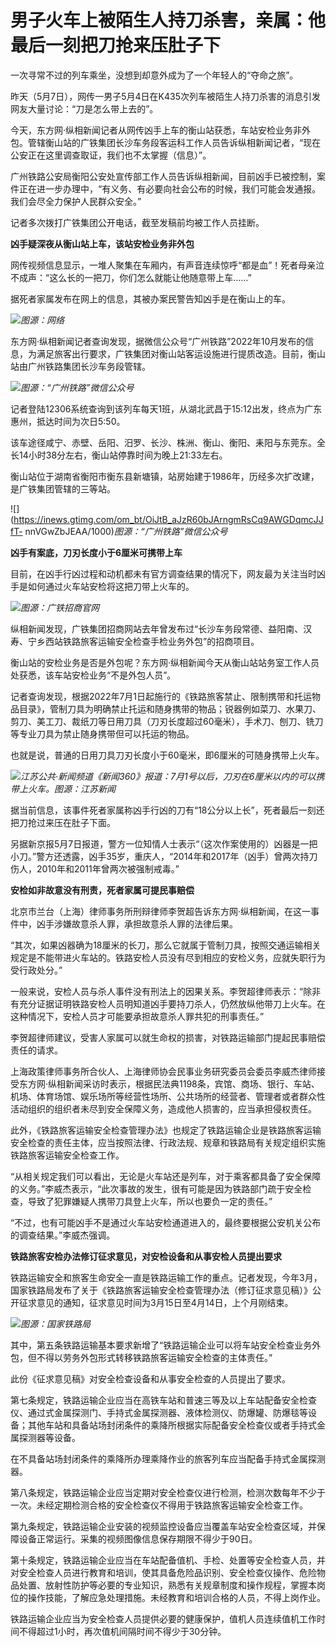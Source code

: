 # 男子火车上被陌生人持刀杀害，亲属：他最后一刻把刀抢来压肚子下

一次寻常不过的列车乘坐，没想到却意外成为了一个年轻人的“夺命之旅”。

昨天（5月7日），网传一男子5月4日在K435次列车被陌生人持刀杀害的消息引发网友大量讨论：“刀是怎么带上去的”。

今天，东方网·纵相新闻记者从网传凶手上车的衡山站获悉，车站安检业务非外包。管辖衡山站的广铁集团长沙车务段客运科工作人员告诉纵相新闻记者，“现在公安正在这里调查取证，我们也不太掌握（信息）”。

广州铁路公安局衡阳公安处宣传部工作人员告诉纵相新闻，目前凶手已被控制，案件正在进一步办理中，“有义务、有必要向社会公布的时候，我们可能会发通报。我们会尽全力保护人民群众安全。”

记者多次拨打广铁集团公开电话，截至发稿前均被工作人员挂断。

**凶手疑深夜从衡山站上车，该站安检业务非外包**

网传视频信息显示，一堆人聚集在车厢内，有声音连续惊呼“都是血”！死者母亲泣不成声：“这么长的一把刀，你们怎么就能让他随意带上车……”

据死者家属发布在网上的信息，其被办案民警告知凶手是在衡山上的车。

![](https://inews.gtimg.com/om_bt/O0GMEXPbaW92ghwyeflNdQDOjiUk13dSQfSJVO5QpuhfsAA/1000)_图源：网络_

东方网·纵相新闻记者查询发现，据微信公众号“广州铁路”2022年10月发布的信息，为满足旅客出行要求，广铁集团对衡山站客运设施进行提质改造。目前，衡山站由广州铁路集团长沙车务段管辖。

![](https://inews.gtimg.com/om_bt/OJJBixdk3sJGcDa9ofeiQIDiAQoonF3I5PXh0b61P2W5sAA/1000)_图源：“广州铁路”微信公众号_

记者登陆12306系统查询到该列车每天1班，从湖北武昌于15:12出发，终点为广东惠州，抵达时间为次日5:50。

该车途径咸宁、赤壁、岳阳、汨罗、长沙、株洲、衡山、衡阳、耒阳与东莞东。全长14小时38分左右，衡山站停靠时间为晚上21:33左右。

衡山站位于湖南省衡阳市衡东县新塘镇，站房始建于1986年，历经多次扩改建，是广铁集团管辖的三等站。

![](https://inews.gtimg.com/om_bt/OiJtB_aJzR60bJArngmRsCq9AWGDqmcJJfT-
nnVGwZbJEAA/1000)_图源：“广州铁路”微信公众号_

**凶手有案底，刀刃长度小于6厘米可携带上车**

目前，在凶手行凶过程和动机都未有官方调查结果的情况下，网友最为关注当时凶手是如何通过火车站安检将这把刀带上火车的。

![](https://inews.gtimg.com/om_bt/OAeNKcgdKu5FOT5F1cGjGgxI286iDrAJhwf5OOdXN_iFkAA/1000)_图源：广铁招商官网_

纵相新闻发现，广铁集团招商网站去年曾发布过“长沙车务段常德、益阳南、汉寿、宁乡西站铁路旅客运输安全检查手检业务外包”的招商项目。

衡山站的安检业务是否是外包呢？东方网·纵相新闻今天从衡山站站务室工作人员处获悉，该车站安检业务“不是外包人员”。

记者查询发现，根据2022年7月1日起施行的《铁路旅客禁止、限制携带和托运物品目录》，管制刀具为明确禁止托运和随身携带的物品；锐器例如菜刀、水果刀、剪刀、美工刀、裁纸刀等日用刀具（刀刃长度超过60毫米），手术刀、刨刀、铣刀等专业刀具为禁止随身携带但可以托运的物品。

也就是说，普通的日用刀具刀刃长度小于60毫米，即6厘米的可随身携带上火车。

![](https://inews.gtimg.com/om_bt/OYxSgv3m_QCRxdKs4pZvf6cSC3M8BCKn20al2xjDNNdDwAA/1000)_江苏公共·新闻频道《新闻360》报道：7月1号以后，刀刃在6厘米以内的可以携带上火车。图源：江苏新闻_

据当前信息，该事件死者家属称凶手行凶的刀有“18公分以上长”，死者最后一刻还把刀抢过来压在肚子下面。

另据新京报5月7日报道，警方一位知情人士表示“（这次作案使用的）凶器是一把小刀。”警方还透露，凶手35岁，重庆人，“2014年和2017年（凶手）曾两次持刀伤人，2010年和2011年曾两次被强制戒毒。”

**安检如非故意没有刑责，死者家属可提民事赔偿**

北京市兰台（上海）律师事务所刑辩律师李贺超告诉东方网·纵相新闻，在这一事件中，凶手涉嫌故意杀人罪，承担故意杀人罪的法律后果。

“其次，如果凶器确为18厘米的长刀，那么它就属于管制刀具，按照交通运输相关规定是不能带进火车站的。铁路安检人员没有尽到相应的安检义务，应就失职行为受行政处分。”

一般来说，安检人员与杀人事件没有刑法上的因果关系。李贺超律师表示：“除非有充分证据证明铁路安检人员明知道凶手要持刀杀人，仍然放纵他带刀上火车。在这种情况下，安检人员才可能要承担故意杀人罪共犯的刑事责任。”

李贺超律师建议，受害人家属可以就生命权的损害，对铁路运输部门提起民事赔偿责任的请求。

上海政策律师事务所合伙人、上海律师协会民事业务研究委员会委员李威杰律师接受东方网·纵相新闻采访时表示，根据民法典1198条，宾馆、商场、银行、车站、机场、体育场馆、娱乐场所等经营性场所、公共场所的经营者、管理者或者群众性活动组织的组织者未尽到安全保障义务，造成他人损害的，应当承担侵权责任。

此外，《铁路旅客运输安全检查管理办法》也规定了铁路运输企业是铁路旅客运输安全检查的责任主体，应当按照法律、行政法规、规章和铁路局有关规定组织实施铁路旅客运输安全检查工作。

“从相关规定我们可以看出，无论是火车站还是列车，对于乘客都具备了安全保障的义务。”李威杰表示，“此次事故的发生，很有可能是因为铁路部门疏于安全检查，导致了犯罪嫌疑人携带刀具登上火车，所以也要负一定的责任。”

“不过，也有可能凶手不是通过火车站安检通道进入的，最终要根据公安机关公布的调查结果。”李威杰强调。

**铁路旅客安检办法修订征求意见，对安检设备和从事安检人员提出要求**

铁路运输安全和旅客生命安全一直是铁路运输工作的重点。记者发现，今年3月，国家铁路局发布了关于《铁路旅客运输安全检查管理办法（修订征求意见稿）》公开征求意见的通知，征求意见时间为3月15日至4月14日，上个月刚结束。

![](https://inews.gtimg.com/om_bt/O3js5uygVzOSRrDx6i24UiDVWZvQLVRpT54SMZ52EG2N0AA/1000)_图源：国家铁路局_

其中，第五条铁路运输基本要求新增了“铁路运输企业可以将车站安全检查业务外包，但不得以劳务外包形式转移铁路旅客运输安全检查的主体责任。”

此份《征求意见稿》对安全检查设备和从事安全检查的人员提出了要求。

第七条规定，铁路运输企业应当在高铁车站和普速三等及以上车站配备安全检查仪、通过式金属探测门、手持式金属探测器、液体检测仪、防爆罐、防爆毯等设备；其他车站和具备站场封闭条件的乘降所根据实际配备安全检查仪或者手持式金属探测器等设备。

在不具备站场封闭条件的乘降所办理乘降作业的旅客列车应当配备手持式金属探测器。

第八条规定，铁路运输企业应当定期对安全检查仪进行检测，检测次数每年不少于一次。未经定期检测合格的安全检查仪不得用于铁路旅客运输安全检查工作。

第九条规定，铁路运输企业安装的视频监控设备应当覆盖车站安全检查区域，并保障设备正常运行。采集的视频图像信息保存期限不得少于90日。

第十条规定，铁路运输企业应当在车站配备值机、手检、处置等安全检查人员，并对安全检查人员进行教育和培训，使其具备危险品识别、安全检查仪操作、危险物品处置、放射性防护等必要的专业知识，熟悉有关规章制度和操作规程，掌握本岗位的操作技能，了解应急处理措施。未经教育和培训合格的人员，不得上岗作业。

铁路运输企业应当为安全检查人员提供必要的健康保护，值机人员连续值机工作时间不得超过1小时，再次值机间隔时间不得少于30分钟。

